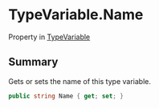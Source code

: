 # TypeVariable.Name

Property in [TypeVariable](/docs/api/csharp/typechecker.typevariable.md)

## Summary


Gets or sets the name of this type variable.


```csharp
public string Name { get; set; }
```

